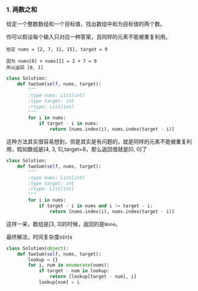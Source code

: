 ### 1. 两数之和

给定一个整数数组和一个目标值，找出数组中和为目标值的两个数。

你可以假设每个输入只对应一种答案，且同样的元素不能被重复利用。

```
给定 nums = [2, 7, 11, 15], target = 9

因为 nums[0] + nums[1] = 2 + 7 = 9
所以返回 [0, 1]
```

```python
class Solution:
    def twoSum(self, nums, target):
        """
        :type nums: List[int]
        :type target: int
        :rtype: List[int]
        """
        for i in nums:
            if target - i in nums:
                return [nums.index(i), nums.index(target - i)]
```


这种方法其实很容易想到，但是其实是有问题的，就是同样的元素不能被重复利用，假如数组是[4, 3, 5],target=8，那么返回值就是[0, 0]了

```python
class Solution:
    def twoSum(self, nums, target):
        """
        :type nums: List[int]
        :type target: int
        :rtype: List[int]
        """
        for i in nums:
            if target - i in nums and i != target - i:
                return [nums.index(i), nums.index(target - i)]
```

这样一来，数组是[3, 3]的时候，返回的是`None`。

最终解法，时间复杂度o(n)s
```python
class Solution(object):
    def twoSum(self, nums, target):
        lookup = {}
        for i, num in enumerate(nums):
            if target - num in lookup:
                return [lookup[target - num], i]
            lookup[num] = i
```

